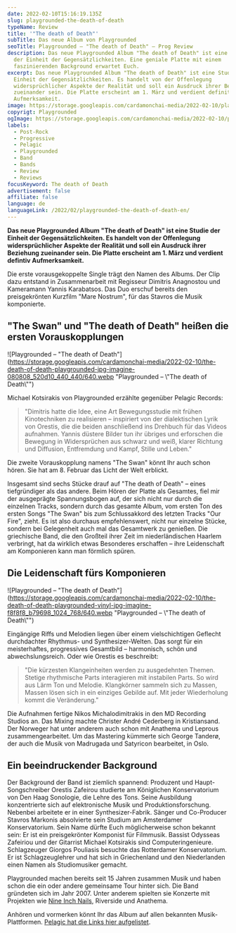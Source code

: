 ```yaml
---
date: 2022-02-10T15:16:19.135Z
slug: playgrounded-the-death-of-death
typeName: Review
title: '"The death of Death"'
subTitle: Das neue Album von Playgrounded
seoTitle: Playgrounded – "The death of Death" – Prog Review
description: Das neue Playgrounded Album "The death of Death" ist eine Studie
  der Einheit der Gegensätzlichkeiten. Eine geniale Platte mit einem
  faszinierenden Background erwartet Euch.
excerpt: Das neue Playgrounded Album "The death of Death" ist eine Studie der
  Einheit der Gegensätzlichkeiten. Es handelt von der Offenlegung
  widersprüchlicher Aspekte der Realität und soll ein Ausdruck ihrer Beziehung
  zueinander sein. Die Platte erscheint am 1. März und verdient definitiv
  Aufmerksamkeit.
image: https://storage.googleapis.com/cardamonchai-media/2022-02-10/playgrounded-the-death-of-death-jpg-imagine-080808_110f0e_1024_768/640.webp
copyrigt: Playgrounded
ogImage: https://storage.googleapis.com/cardamonchai-media/2022-02-10/playgrounded-fb-png-imagine-080808_110f0e_1200_628/640.webp
labels:
  - Post-Rock
  - Progressive
  - Pelagic
  - Playgrounded
  - Band
  - Bands
  - Review
  - Reviews
focusKeyword: The death of Death
advertisement: false
affiliate: false
language: de
languageLink: /2022/02/playgrounded-the-death-of-death-en/
---
```

**Das neue Playgrounded Album "The death of Death" ist eine Studie der Einheit der Gegensätzlichkeiten. Es handelt von der Offenlegung widersprüchlicher Aspekte der Realität und soll ein Ausdruck ihrer Beziehung zueinander sein. Die Platte erscheint am 1. März und verdient defintiv Aufmerksamkeit.**

Die erste vorausgekoppelte Single trägt den Namen des Albums. Der Clip dazu entstand in Zusammenarbeit mit Regisseur Dimitris Anagnostou und Kameramann Yannis Karabatsos. Das Duo erschuf bereits den preisgekrönten Kurzfilm "Mare Nostrum", für das Stavros die Musik komponierte.

## "The Swan" und "The death of Death" heißen die ersten Vorauskopplungen

![Playgrounded – "The death of Death"](https://storage.googleapis.com/cardamonchai-media/2022-02-10/the-death-of-death-playgrounded-jpg-imagine-080808_520d10_440_440/640.webp "Playgrounded – \\"The death of Death\\"")

Michael Kotsirakis von Playgrounded erzählte gegenüber Pelagic Records: 

> "Dimitris hatte die Idee, eine Art Bewegungsstudie mit frühen Kinotechniken zu realisieren – inspiriert von der dialektischen Lyrik von Orestis, die die beiden anschließend ins Drehbuch für das Videos aufnahmen. Yannis düstere Bilder tun ihr übriges und erforschen die Bewegung in Widersprüchen aus schwarz und weiß, klarer Richtung und Diffusion, Entfremdung und Kampf, Stille und Leben."

<YouTube id="ZEHC1EbBjD8" />

Die zweite Vorauskopplung namens "The Swan" könnt Ihr auch schon hören. Sie hat am 8. Februar das Licht der Welt erblickt.

<YouTube id="MXqDANwiadQ" />

Insgesamt sind sechs Stücke drauf auf "The death of Death" – eines tiefgründiger als das andere. Beim Hören der Platte als Gesamtes, fiel mir der ausgeprägte Spannungsbogen auf, der sich nicht nur durch die einzelnen Tracks,  sondern durch das gesamte Album, vom ersten Ton des ersten Songs "The Swan" bis zum Schlussakkord des letzten Tracks "Our Fire", zieht. Es ist also durchaus empfehlenswert, nicht nur einzelne Stücke, sondern bei Gelegenheit auch mal das Gesamtwerk zu genießen. Die griechische Band, die den Großteil ihrer Zeit im niederländischen Haarlem verbringt, hat da wirklich etwas Besonderes erschaffen – ihre Leidenschaft am Komponieren kann man förmlich spüren.

## Die Leidenschaft fürs Komponieren

![Playgrounded – "The death of Death"](https://storage.googleapis.com/cardamonchai-media/2022-02-10/the-death-of-death-playgrounded-vinyl-jpg-imagine-f8f8f8_b79698_1024_768/640.webp "Playgrounded – \\"The death of Death\\"")

Eingängige Riffs und Melodien liegen über einem vielschichtigen Geflecht durchdachter Rhythmus- und Synthesizer-Welten. Das sorgt für ein meisterhaftes, progressives Gesamtbild – harmonisch, schön und abwechslungsreich. Oder wie Orestis es beschreibt:

> "Die kürzesten Klangeinheiten werden zu ausgedehnten Themen. Stetige rhythmische Parts interagieren mit instabilen Parts. So wird aus Lärm Ton und Melodie. Klangkörner sammeln sich zu Massen, Massen lösen sich in ein einziges Gebilde auf. Mit jeder Wiederholung kommt die Veränderung."

Die Aufnahmen fertige Nikos Michalodimitrakis in den MD Recording Studios an. Das Mixing machte Christer André Cederberg in Kristiansand. Der Norweger hat unter anderem auch schon mit Anathema und Leprous zusammengearbeitet. Um das Mastering kümmerte sich George Tanderø, der auch die Musik von Madrugada und Satyricon bearbeitet, in Oslo.

## Ein beeindruckender Background

Der Background der Band ist ziemlich spannend: Produzent und Haupt-Songschreiber Orestis Zafeirou studierte am Königlichen Konservatorium von Den Haag Sonologie, die Lehre des Tons. Seine Ausbildung konzentrierte sich auf elektronische Musik und Produktionsforschung. Nebenbei arbeitete er in einer Synthesizer-Fabrik. Sänger und Co-Producer Stavros Markonis absolvierte sein Studium am Amsterdamer Konservatorium. Sein Name dürfte Euch möglicherweise schon bekannt sein: Er ist ein preisgekrönter Komponist für Filmmusik. Bassist Odysseas Zafeiriou und der Gitarrist Michael Kotsirakis sind Computeringenieure. Schlagzeuger Giorgos Pouliasis besuchte das Rotterdamer Konservatorium. Er ist Schlagzeuglehrer und hat sich in Griechenland und den Niederlanden einen Namen als Studiomusiker gemacht.

Playgrounded machen bereits seit 15 Jahren zusammen Musik und haben schon die ein oder andere gemeinsame Tour hinter sich. Die Band gründeten sich im Jahr 2007. Unter anderem spielten sie Konzerte mit Projekten wie [Nine Inch Nails](LINK), Riverside und Anathema.

Anhören und vormerken könnt Ihr das Album auf allen bekannten Musik-Plattformen. [Pelagic hat die Links hier aufgelistet](https://listen.pelagic-records.com/playgrounded).
